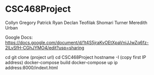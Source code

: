 # CSC468Project

Collyn Gregory
Patrick Ryan
Declan Teofilak
Shomari Turner
Meredith Urban

Google Docs: https://docs.google.com/document/d/1t4S5jraKvOEtXpaVniJJwZq6fz-2lLvSfH-CGhJYMO4/edit?usp=sharing


cd
git clone (project url)
cd CSC468Project
hostname -I (copy first IP address)
docker-compose build
docker-compose up
ip address:8000/indext.html

